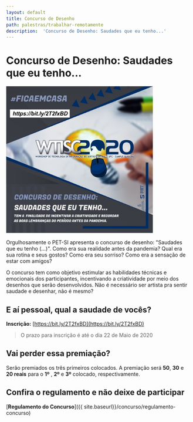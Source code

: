 ```yaml
---
layout: default
title: Concurso de Desenho  
path: palestras/trabalhar-remotamente
description:  'Concurso de Desenho: Saudades que eu tenho...'
---
```


# Concurso de Desenho: Saudades que eu tenho...

<img src="/assets/images/c1.jpeg" alt="concurso" width="400">

Orgulhosamente o PET-SI apresenta o concurso de desenho: "Saudades que eu tenho (...)". Como era sua realidade antes da pandemia? Qual era sua rotina e seus gostos? Como era seu sorriso? Como era a sensação de estar com amigos? 

O concurso tem como objetivo estimular as habilidades técnicas e emocionais dos participantes, incentivando a criatividade por meio dos desenhos que serão desenvolvidos. Não é necessário ser artista pra sentir saudade e desenhar, não é mesmo? 

## E aí pessoal, qual a saudade de vocês? 

<i class="fas fa-clipboard-check" style="color: #159957"></i> **Inscrição:** [https://bit.ly/2T2fxBD](https://bit.ly/2T2fxBD)

> O prazo para inscrição é até o dia 22 de Maio de 2020

## Vai perder essa premiação? 

<i class="fas fa-trophy"  style="color: #159957"></i> Serão premiados os três primeiros colocados. A premiação será **50**, **30** e **20 reais** para o **1º** , **2º**  e **3º** colocado, respectivamente.

## Confira o regulamento e não deixe de participar

<i class="fas fa-clipboard-list" style="color: #159957"></i> [**Regulamento do Concurso**]({{ site.baseurl}}/concurso/regulamento-concurso)